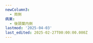 ```yaml
---
newColumn3:
  - 両側
病巣:
  - 後頭葉内側
lastmod: '2025-04-03'
last_edited: 2025-02-27T00:00:00.000Z
---
```



